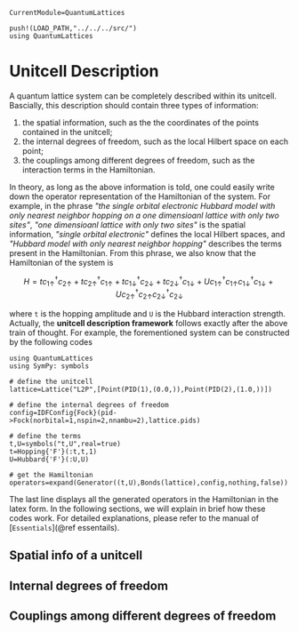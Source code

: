 ```@meta
CurrentModule=QuantumLattices
```

```@setup unitcell
push!(LOAD_PATH,"../../../src/")
using QuantumLattices
```

# Unitcell Description

A quantum lattice system can be completely described within its unitcell. Bascially, this description should contain three types of information:

1) the spatial information, such as the the coordinates of the points contained in the unitcell;
2) the internal degrees of freedom, such as the local Hilbert space on each point;
3) the couplings among different degrees of freedom, such as the interaction terms in the Hamiltonian.

In theory, as long as the above information is told, one could easily write down the operator representation of the Hamiltonian of the system. For example, in the phrase *"the single orbital electronic Hubbard model with only nearest neighbor hopping on a one dimensioanl lattice with only two sites"*, *"one dimensioanl lattice with only two sites"* is the spatial information, *"single orbital electronic"* defines the local Hilbert spaces, and *"Hubbard model with only nearest neighbor hopping"* describes the terms present in the Hamiltonian. From this phrase, we also know that the Hamiltonian of the system is

```math
H=tc^†_{1↑}c_{2↑}+tc^†_{2↑}c_{1↑}+tc^†_{1↓}c_{2↓}+tc^†_{2↓}c_{1↓}+Uc^†_{1↑}c_{1↑}c^†_{1↓}c_{1↓}+Uc^†_{2↑}c_{2↑}c^†_{2↓}c_{2↓}
```

where ``t`` is the hopping amplitude and ``U`` is the Hubbard interaction strength. Actually, the **unitcell description framework** follows exactly after the above train of thought. For example, the forementioned system can be constructed by the following codes

```@example
using QuantumLattices
using SymPy: symbols

# define the unitcell
lattice=Lattice("L2P",[Point(PID(1),(0.0,)),Point(PID(2),(1.0,))])

# define the internal degrees of freedom
config=IDFConfig{Fock}(pid->Fock(norbital=1,nspin=2,nnambu=2),lattice.pids)

# define the terms
t,U=symbols("t,U",real=true)
t=Hopping{'F'}(:t,t,1)
U=Hubbard{'F'}(:U,U)

# get the Hamiltonian
operators=expand(Generator((t,U),Bonds(lattice),config,nothing,false))
```
The last line displays all the generated operators in the Hamiltonian in the latex form. In the following sections, we will explain in brief how these codes work. For detailed explanations, please refer to the manual of [`Essentials`](@ref essentails).

## Spatial info of a unitcell


## Internal degrees of freedom


## Couplings among different degrees of freedom
